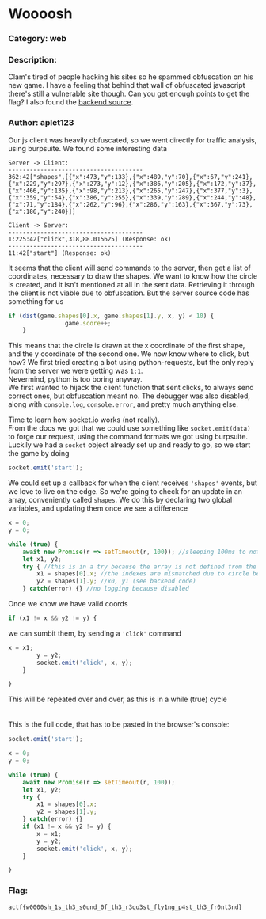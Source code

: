 # Woooosh
### Category: web
### Description:

Clam's tired of people hacking his sites so he spammed obfuscation on his new game. I have a feeling that behind that wall of obfuscated javascript there's still a vulnerable site though. Can you get enough points to get the flag? I also found the [backend source](index.js).


### Author: aplet123

Our js client was heavily obfuscated, so we went directly for traffic analysis, using burpsuite. We found some interesting data

```
Server -> Client:
--------------------------------------
362:42["shapes",[{"x":473,"y":133},{"x":489,"y":70},{"x":67,"y":241},{"x":229,"y":297},{"x":273,"y":12},{"x":386,"y":205},{"x":172,"y":37},{"x":466,"y":135},{"x":98,"y":213},{"x":265,"y":247},{"x":377,"y":3},{"x":359,"y":54},{"x":386,"y":255},{"x":339,"y":289},{"x":244,"y":48},{"x":71,"y":184},{"x":262,"y":96},{"x":286,"y":163},{"x":367,"y":73},{"x":186,"y":240}]]

Client -> Server:
--------------------------------------
1:225:42["click",318,88.015625] (Response: ok)
--------------------------------------
11:42["start"] (Response: ok)
```

It seems that the client will send commands to the server, then get a list of coordinates, necessary to draw the shapes. We want to know how the circle is created, and it isn't mentioned at all in the sent data. Retrieving it through the client is not viable due to obfuscation. But the server source code has something for us

```js
if (dist(game.shapes[0].x, game.shapes[1].y, x, y) < 10) {
                game.score++;
    }
```

This means that the circle is drawn at the x coordinate of the first shape, and the y coordinate of the second one. We now know where to click, but how?
We first tried creating a bot using python-requests, but the only reply from the server we were getting was ```1:1```.<br>
Nevermind, python is too boring anyway.<br>
We first wanted to hijack the client function that sent clicks, to always send correct ones, but obfuscation meant no.
The debugger was also disabled, along with ``` console.log ```, ```console.error```, and pretty much anything else.<br>

Time to learn how socket.io works (not really).<br>
From the docs we got that we could use something like ```socket.emit(data)``` to forge our request, using the command formats we got using burpsuite.
Luckily we had a ```socket``` object already set up and ready to go, so we start the game by doing

```js
socket.emit('start');
```
We could set up a callback for when the client receives ```'shapes'``` events, but we love to live on the edge. So we're going to check for an update in an array, conveniently called ```shapes```. We do this by declaring two global variables, and updating them once we see a difference

```js
x = 0;
y = 0;

while (true) {
    await new Promise(r => setTimeout(r, 100)); //sleeping 100ms to not crash
    let x1, y2;
    try { //this is in a try because the array is not defined from the beginning
        x1 = shapes[0].x; //the indexes are mismatched due to circle being at
        y2 = shapes[1].y; //x0, y1 (see backend code)
    } catch(error) {} //no logging because disabled
```

Once we know we have valid coords

```js
if (x1 != x && y2 != y) {
```
we can sumbit them, by sending a ```'click'``` command

```js
x = x1;
        y = y2;
        socket.emit('click', x, y);
    }

}
```

This will be repeated over and over, as this is in a while (true) cycle
<br><br>
<br>
This is the full code, that has to be pasted in the browser's console:

```js
socket.emit('start');

x = 0;
y = 0;

while (true) {
    await new Promise(r => setTimeout(r, 100));
    let x1, y2;
    try {
        x1 = shapes[0].x;
        y2 = shapes[1].y;
    } catch(error) {}
    if (x1 != x && y2 != y) {
        x = x1;
        y = y2;
        socket.emit('click', x, y);
    }

}
```

### Flag: 
```
actf{w0000sh_1s_th3_s0und_0f_th3_r3qu3st_fly1ng_p4st_th3_fr0nt3nd}
```